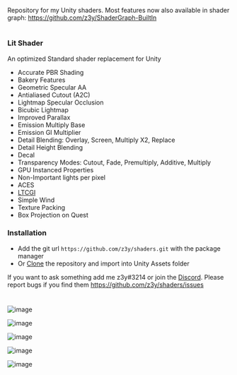 Repository for my Unity shaders. Most features now also available in shader graph: https://github.com/z3y/ShaderGraph-BuiltIn
#
### Lit Shader
An optimized Standard shader replacement for Unity

- Accurate PBR Shading
- Bakery Features
- Geometric Specular AA
- Antialiased Cutout (A2C)
- Lightmap Specular Occlusion
- Bicubic Lightmap
- Improved Parallax
- Emission Multiply Base
- Emission GI Multiplier
- Detail Blending: Overlay, Screen, Multiply X2, Replace
- Detail Height Blending
- Decal
- Transparency Modes: Cutout, Fade, Premultiply, Additive, Multiply
- GPU Instanced Properties
- Non-Important lights per pixel
- ACES
- [LTCGI](https://github.com/PiMaker/ltcgi)
- Simple Wind
- Texture Packing
- Box Projection on Quest

### Installation
- Add the git url `https://github.com/z3y/shaders.git` with the package manager
- Or [Clone](https://github.com/z3y/shaders/archive/refs/heads/main.zip) the repository and import into Unity Assets folder

If you want to ask something add me z3y#3214 or join the [Discord](https://discord.gg/bw46tKgRFT). Please report bugs if you find them https://github.com/z3y/shaders/issues
#

![image](https://user-images.githubusercontent.com/33181641/181753409-d71e3702-cb96-425b-bb74-015d75d91316.png)

![image](https://user-images.githubusercontent.com/33181641/181753445-afcf4f1f-aa4e-46fe-b5eb-2100540b8665.png)

![image](https://user-images.githubusercontent.com/33181641/181753462-6c609fa6-8cc6-466f-b911-c29a52447714.png)

![image](https://user-images.githubusercontent.com/33181641/181753478-d2297ffa-3082-47fa-9ce0-b553d5581484.png)

![image](https://user-images.githubusercontent.com/33181641/181753499-c3da4465-c02d-4ed8-80f1-1a1c1f9bbab3.png)

